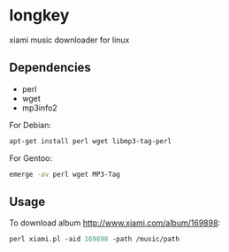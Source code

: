 
longkey
=======

xiami music downloader for linux


Dependencies
------------

* perl
* wget
* mp3info2

For Debian:

```bash
apt-get install perl wget libmp3-tag-perl
```

For Gentoo:

```bash
emerge -av perl wget MP3-Tag
```

Usage
-----

To download album http://www.xiami.com/album/169898:

```perl
perl xiami.pl -aid 169898 -path /music/path
```



